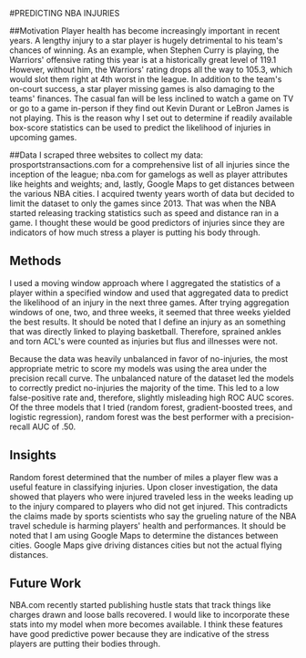 #PREDICTING NBA INJURIES

##Motivation
Player health has become increasingly important in recent years.  A lengthy injury to a star player is hugely detrimental to his team's chances of winning.  As an example, when Stephen Curry is playing, the Warriors' offensive rating this year is at a historically great level of 119.1  However, without him, the Warriors' rating drops all the way to 105.3, which would slot them right at 4th worst in the league.  In addition to the team's on-court success, a star player missing games is also damaging to the teams' finances.  The casual fan will be less inclined to watch a game on TV or go to a game in-person if they find out Kevin Durant or LeBron James is not playing.  This is the reason why I set out to determine if readily available box-score statistics can be used to predict the likelihood of injuries in upcoming games.

##Data
I scraped three websites to collect my data: prosportstransactions.com for a comprehensive list of all injuries since the inception of the league; nba.com for gamelogs as well as player attributes like heights and weights; and, lastly, Google Maps to get distances between the various NBA cities.  I acquired twenty years worth of data but decided to limit the dataset to only the games since 2013.  That was when the NBA started releasing tracking statistics such as speed and distance ran in a game.  I thought these would be good predictors of injuries since they are indicators of how much stress a player is putting his body through.

## Methods
I used a moving window approach where I aggregated the statistics of a player within a specified window and used that aggregated data to predict the likelihood of an injury in the next three games.  After trying aggregation windows of one, two, and three weeks, it seemed that three weeks yielded the best results.  It should be noted that I define an injury as an something that was directly linked to playing basketball.  Therefore, sprained ankles and torn ACL's were counted as injuries but flus and illnesses were not.

Because the data was heavily unbalanced in favor of no-injuries, the most appropriate metric to score my models was using the area under the precision recall curve.  The unbalanced nature of the dataset led the models to correctly predict no-injuries the majority of the time.  This led to a low false-positive rate and, therefore, slightly misleading high ROC AUC scores.  Of the three models that I tried (random forest, gradient-boosted trees, and logistic regression), random forest was the best performer with a precision-recall AUC of .50.

## Insights
Random forest determined that the number of miles a player flew was a useful feature in classifying injuries.  Upon closer investigation, the data showed that players who were injured traveled less in the weeks leading up to the injury compared to players who did not get injured.  This contradicts the claims made by sports scientists who say the grueling nature of the NBA travel schedule is harming players' health and performances.  It should be noted that I am using Google Maps to determine the distances between cities.  Google Maps give driving distances cities but not the actual flying distances.  

## Future Work
NBA.com recently started publishing hustle stats that track things like charges drawn and loose balls recovered.  I would like to incorporate these stats into my model when more becomes available.  I think these features have good predictive power because they are indicative of the stress players are putting their bodies through.  
